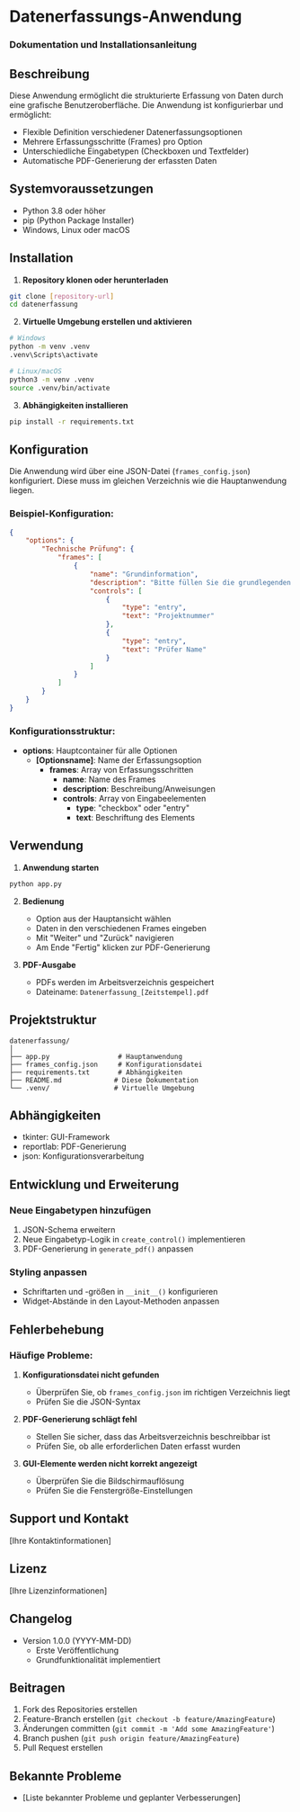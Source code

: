 # Datenerfassungs-Anwendung
### Dokumentation und Installationsanleitung

## Beschreibung
Diese Anwendung ermöglicht die strukturierte Erfassung von Daten durch eine grafische Benutzeroberfläche. Die Anwendung ist konfigurierbar und ermöglicht:
- Flexible Definition verschiedener Datenerfassungsoptionen
- Mehrere Erfassungsschritte (Frames) pro Option
- Unterschiedliche Eingabetypen (Checkboxen und Textfelder)
- Automatische PDF-Generierung der erfassten Daten

## Systemvoraussetzungen
- Python 3.8 oder höher
- pip (Python Package Installer)
- Windows, Linux oder macOS

## Installation

1. **Repository klonen oder herunterladen**
```bash
git clone [repository-url]
cd datenerfassung
```

2. **Virtuelle Umgebung erstellen und aktivieren**
```bash
# Windows
python -m venv .venv
.venv\Scripts\activate

# Linux/macOS
python3 -m venv .venv
source .venv/bin/activate
```

3. **Abhängigkeiten installieren**
```bash
pip install -r requirements.txt
```

## Konfiguration

Die Anwendung wird über eine JSON-Datei (`frames_config.json`) konfiguriert. Diese muss im gleichen Verzeichnis wie die Hauptanwendung liegen.

### Beispiel-Konfiguration:
```json
{
    "options": {
        "Technische Prüfung": {
            "frames": [
                {
                    "name": "Grundinformation",
                    "description": "Bitte füllen Sie die grundlegenden Informationen aus:",
                    "controls": [
                        {
                            "type": "entry",
                            "text": "Projektnummer"
                        },
                        {
                            "type": "entry",
                            "text": "Prüfer Name"
                        }
                    ]
                }
            ]
        }
    }
}
```

### Konfigurationsstruktur:
- **options**: Hauptcontainer für alle Optionen
  - **[Optionsname]**: Name der Erfassungsoption
    - **frames**: Array von Erfassungsschritten
      - **name**: Name des Frames
      - **description**: Beschreibung/Anweisungen
      - **controls**: Array von Eingabeelementen
        - **type**: "checkbox" oder "entry"
        - **text**: Beschriftung des Elements

## Verwendung

1. **Anwendung starten**
```bash
python app.py
```

2. **Bedienung**
   - Option aus der Hauptansicht wählen
   - Daten in den verschiedenen Frames eingeben
   - Mit "Weiter" und "Zurück" navigieren
   - Am Ende "Fertig" klicken zur PDF-Generierung

3. **PDF-Ausgabe**
   - PDFs werden im Arbeitsverzeichnis gespeichert
   - Dateiname: `Datenerfassung_[Zeitstempel].pdf`

## Projektstruktur
```
datenerfassung/
│
├── app.py                 # Hauptanwendung
├── frames_config.json     # Konfigurationsdatei
├── requirements.txt       # Abhängigkeiten
├── README.md             # Diese Dokumentation
└── .venv/                # Virtuelle Umgebung
```

## Abhängigkeiten
- tkinter: GUI-Framework
- reportlab: PDF-Generierung
- json: Konfigurationsverarbeitung

## Entwicklung und Erweiterung

### Neue Eingabetypen hinzufügen
1. JSON-Schema erweitern
2. Neue Eingabetyp-Logik in `create_control()` implementieren
3. PDF-Generierung in `generate_pdf()` anpassen

### Styling anpassen
- Schriftarten und -größen in `__init__()` konfigurieren
- Widget-Abstände in den Layout-Methoden anpassen

## Fehlerbehebung

### Häufige Probleme:
1. **Konfigurationsdatei nicht gefunden**
   - Überprüfen Sie, ob `frames_config.json` im richtigen Verzeichnis liegt
   - Prüfen Sie die JSON-Syntax

2. **PDF-Generierung schlägt fehl**
   - Stellen Sie sicher, dass das Arbeitsverzeichnis beschreibbar ist
   - Prüfen Sie, ob alle erforderlichen Daten erfasst wurden

3. **GUI-Elemente werden nicht korrekt angezeigt**
   - Überprüfen Sie die Bildschirmauflösung
   - Prüfen Sie die Fenstergröße-Einstellungen

## Support und Kontakt
[Ihre Kontaktinformationen]

## Lizenz
[Ihre Lizenzinformationen]

## Changelog
- Version 1.0.0 (YYYY-MM-DD)
  - Erste Veröffentlichung
  - Grundfunktionalität implementiert

## Beitragen
1. Fork des Repositories erstellen
2. Feature-Branch erstellen (`git checkout -b feature/AmazingFeature`)
3. Änderungen committen (`git commit -m 'Add some AmazingFeature'`)
4. Branch pushen (`git push origin feature/AmazingFeature`)
5. Pull Request erstellen

## Bekannte Probleme
- [Liste bekannter Probleme und geplanter Verbesserungen]